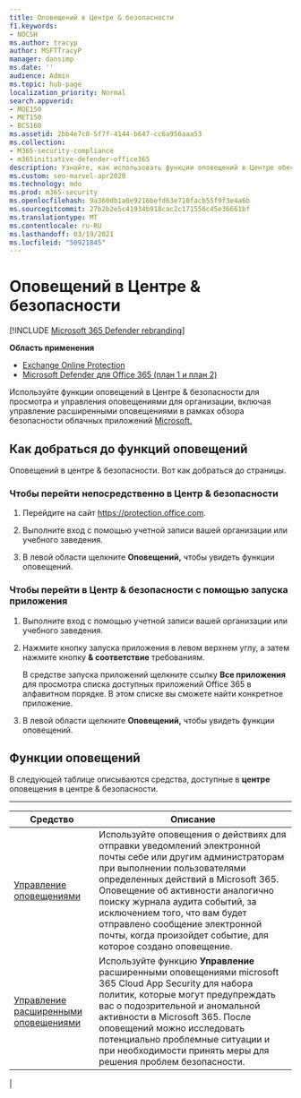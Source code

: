 ```yaml
---
title: Оповещений в Центре & безопасности
f1.keywords:
- NOCSH
ms.author: tracyp
author: MSFTTracyP
manager: dansimp
ms.date: ''
audience: Admin
ms.topic: hub-page
localization_priority: Normal
search.appverid:
- MOE150
- MET150
- BCS160
ms.assetid: 2bb4e7c0-5f7f-4144-b647-cc6a956aaa53
ms.collection:
- M365-security-compliance
- m365initiative-defender-office365
description: Узнайте, как использовать функции оповещений в Центре обеспечения безопасности Office 365 & для просмотра и управления оповещениями, включая управление расширенными оповещениями.
ms.custom: seo-marvel-apr2020
ms.technology: mdo
ms.prod: m365-security
ms.openlocfilehash: 9a360db1a0e9216befd63e710facb55f9f3e4a6b
ms.sourcegitcommit: 27b2b2e5c41934b918cac2c171556c45e36661bf
ms.translationtype: MT
ms.contentlocale: ru-RU
ms.lasthandoff: 03/19/2021
ms.locfileid: "50921845"
---
```

# <a name="alerts-in-the-security--compliance-center"></a>Оповещений в Центре & безопасности

[!INCLUDE [Microsoft 365 Defender rebranding](../includes/microsoft-defender-for-office.md)]

**Область применения**
- [Exchange Online Protection](exchange-online-protection-overview.md)
- [Microsoft Defender для Office 365 (план 1 и план 2)](office-365-atp.md)

Используйте функции оповещений в Центре & безопасности для просмотра и управления оповещениями для организации, включая управление расширенными оповещениями в рамках обзора безопасности облачных приложений [Microsoft.](/cloud-app-security/what-is-cloud-app-security)

## <a name="how-to-get-to-the-alerts-features"></a>Как добраться до функций оповещений

Оповещений в центре & безопасности. Вот как добраться до страницы.

### <a name="to-go-directly-to-the-security--compliance-center"></a>Чтобы перейти непосредственно в Центр & безопасности

1. Перейдите на сайт <https://protection.office.com>.

2. Выполните вход с помощью учетной записи вашей организации или учебного заведения.

3. В левой области щелкните **Оповещений,** чтобы увидеть функции оповещений.

### <a name="to-go-to-the-security--compliance-center-using-the-app-launcher"></a>Чтобы перейти в Центр & безопасности с помощью запуска приложения

1. Выполните вход с помощью учетной записи вашей организации или учебного заведения.

2. Нажмите кнопку запуска приложения в левом верхнем углу, а затем нажмите кнопку **& соответствие** требованиям.

   В средстве запуска приложений щелкните ссылку **Все приложения** для просмотра списка доступных приложений Office 365 в алфавитном порядке. В этом списке вы сможете найти конкретное приложение.

3. В левой области щелкните **Оповещений,** чтобы увидеть функции оповещений.

## <a name="alerts-features"></a>Функции оповещений

В следующей таблице описываются средства, доступные в **центре** оповещения в центре & безопасности.

****

|Средство|Описание|
|---|---|
|[Управление оповещениями](../../compliance/create-activity-alerts.md)|Используйте оповещения о действиях для отправки уведомлений электронной почты себе или другим администраторам при выполнении пользователями определенных действий в Microsoft 365. Оповещение об активности аналогично поиску журнала аудита событий, за исключением того, что вам будет отправлено сообщение электронной почты, когда произойдет событие, для которое создано оповещение.|
|[Управление расширенными оповещениями](/cloud-app-security/what-is-cloud-app-security)|Используйте функцию **Управление** расширенными оповещениями microsoft 365 Cloud App Security для набора политик, которые могут предупреждать вас о подозрительной и аномальной активности в Microsoft 365. После оповещений можно исследовать потенциально проблемные ситуации и при необходимости принять меры для решения проблем безопасности.|
|